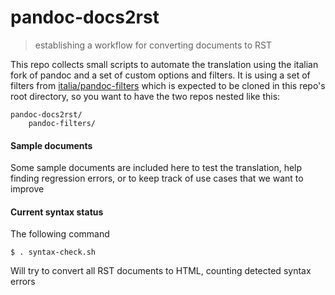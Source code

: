 # pandoc-docs2rst

> establishing a workflow for converting documents to RST

This repo collects small scripts to automate the translation using the
italian fork of pandoc and a set of custom options and filters. It is
using a set of filters from
[italia/pandoc-filters](https://github.com/italia/pandoc-filters)
which is expected to be cloned in this repo's root directory, so you
want to have the two repos nested like this:

    pandoc-docs2rst/
        pandoc-filters/

#### Sample documents

Some sample documents are included here to test the translation, help
finding regression errors, or to keep track of use cases that we want
to improve

#### Current syntax status

The following command

    $ . syntax-check.sh

Will try to convert all RST documents to HTML, counting detected syntax errors

